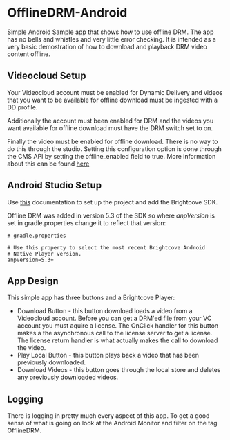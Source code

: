 # OfflineDRM-Android
Simple Android Sample app that shows how to use offline DRM. The app has no bells and whistles and very little error checking. It is intended as a very basic demostration of how to download and playback DRM video content offline.

## Videocloud Setup
Your Videocloud account must be enabled for Dynamic Delivery and videos that you want to be available 
for offline download must be ingested with a DD profile. 

Additionally the account must been enabled for DRM and the videos you want available for offline 
download must have the DRM switch set to on.

Finally the video must be enabled for offline download. There is no way to do this through the studio. 
Setting this configuration option is done through the CMS API by setting the offline_enabled field to true.
More information about this can be found [here](https://support.brightcove.com/offline-playback-drm-player-sdk-android)



## Android Studio Setup
Use [this](https://support.brightcove.com/quick-start-build-app-using-brightcove-native-sdk-android#Create_a_project
)  documentation to set up the project and add the Brightcove SDK.

Offline DRM was added in version 5.3 of the SDK so where *anpVersion* is set in gradle.properties change it to reflect that version:

    # gradle.properties

    # Use this property to select the most recent Brightcove Android
    # Native Player version.
    anpVersion=5.3+

## App Design
This simple app has three buttons and a Brightcove Player:
* Download Button - this button download loads a video from a Videocloud account. Before you can get a DRM'ed 
file from your VC account you must aquire a license. The OnClick handler for this button makes a the
asynchronous call to the license server to get a license. The license return handler is what actually 
makes the call to download the video. 
* Play Local Button - this button plays back a video that has been previously downloaded. 
* Download Videos - this button goes through the local store and deletes any previously downloaded videos. 

## Logging
There is logging in pretty much every aspect of this app. To get a good sense of what is going on
look at the Android Monitor and filter on the tag OfflineDRM.

